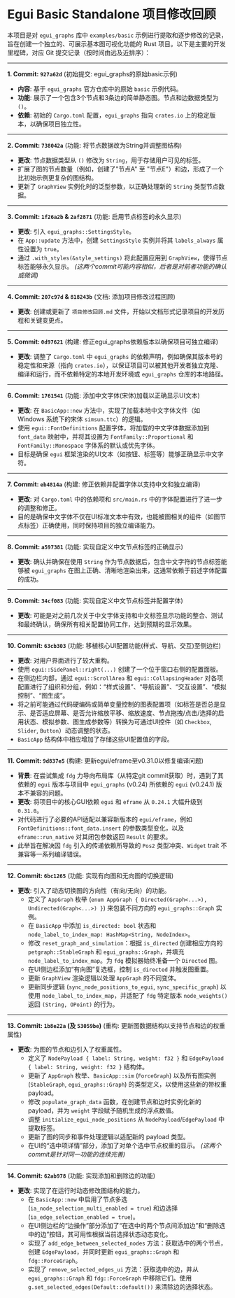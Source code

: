 # Egui Basic Standalone 项目修改回顾

本项目是对 `egui_graphs` 库中 `examples/basic` 示例进行提取和逐步修改的记录，旨在创建一个独立的、可展示基本图可视化功能的 Rust 项目。以下是主要的开发里程碑，对应 Git 提交记录（按时间由远及近排序）：

---

**1. Commit: `927a62d`** (初始提交: egui_graphs的原始basic示例)
*   **内容**: 基于 `egui_graphs` 官方仓库中的原始 `basic` 示例代码。
*   **功能**: 展示了一个包含3个节点和3条边的简单静态图。节点和边数据类型为 `()`。
*   **依赖**: 初始的 `Cargo.toml` 配置，`egui_graphs` 指向 `crates.io` 上的稳定版本，以确保项目独立性。

---

**2. Commit: `738042a`** (功能: 将节点数据改为String并调整图结构)
*   **更改**: 节点数据类型从 `()` 修改为 `String`，用于存储用户可见的标签。
*   扩展了图的节点数量（例如，创建了"节点A" 至 "节点E"）和边，形成了一个比初始示例更复杂的图结构。
*   更新了 `GraphView` 实例化时的泛型参数，以正确处理新的 `String` 类型节点数据。

---

**3. Commit: `1f26a2b` & `2af2871`** (功能: 启用节点标签的永久显示)
*   **更改**: 引入 `egui_graphs::SettingsStyle`。
*   在 `App::update` 方法中，创建 `SettingsStyle` 实例并将其 `labels_always` 属性设置为 `true`。
*   通过 `.with_styles(&style_settings)` 将此配置应用到 `GraphView`，使得节点标签能够永久显示。
    *(这两个commit可能内容相似，后者是对前者功能的确认或微调)*

---

**4. Commit: `207c97d` & `818243b`** (文档: 添加项目修改过程回顾)
*   **更改**: 创建或更新了 `项目修改回顾.md` 文件，开始以文档形式记录项目的开发历程和关键变更点。

---

**5. Commit: `0d97621`** (构建: 修正egui_graphs依赖版本以确保项目可独立编译)
*   **更改**: 调整了 `Cargo.toml` 中 `egui_graphs` 的依赖声明，例如确保其版本号的稳定性和来源（指向 `crates.io`），以保证项目可以被其他开发者独立克隆、编译和运行，而不依赖特定的本地开发环境或 `egui_graphs` 仓库的本地路径。

---

**6. Commit: `1761541`** (功能: 添加中文字体(宋体)加载以正确显示UI文本)
*   **更改**: 在 `BasicApp::new` 方法中，实现了加载本地中文字体文件（如 Windows 系统下的宋体 `simsun.ttc`）的逻辑。
*   使用 `egui::FontDefinitions` 配置字体，将加载的中文字体数据添加到 `font_data` 映射中，并将其设置为 `FontFamily::Proportional` 和 `FontFamily::Monospace` 字体系的默认或优先字体。
*   目标是确保 `egui` 框架渲染的UI文本（如按钮、标签等）能够正确显示中文字符。

---

**7. Commit: `eb4814a`** (构建: 修正依赖并配置字体以支持中文和独立编译)
*   **更改**: 对 `Cargo.toml` 中的依赖项和 `src/main.rs` 中的字体配置进行了进一步的调整和修正。
*   目的是确保中文字体不仅在UI标准文本中有效，也能被图相关的组件（如图节点标签）正确使用，同时保持项目的独立编译能力。

---

**8. Commit: `a597381`** (功能: 实现自定义中文节点标签的正确显示)
*   **更改**: 确认并确保在使用 `String` 作为节点数据后，包含中文字符的节点标签能够被 `egui_graphs` 在图上正确、清晰地渲染出来，这通常依赖于前述字体配置的成功。

---

**9. Commit: `34cf083`** (功能: 实现自定义中文节点标签并配置字体)
*   **更改**: 可能是对之前几次关于中文字体支持和中文标签显示功能的整合、测试和最终确认，确保所有相关配置协同工作，达到预期的显示效果。

---

**10. Commit: `63cb303`** (功能: 移植核心UI配置功能(样式、导航、交互)至侧边栏)
*   **更改**: 对用户界面进行了较大重构。
*   使用 `egui::SidePanel::right(...)` 创建了一个位于窗口右侧的配置面板。
*   在侧边栏内部，通过 `egui::ScrollArea` 和 `egui::CollapsingHeader` 对各项配置进行了组织和分组，例如：“样式设置”、“导航设置”、“交互设置”、“模拟控制”、“图生成”。
*   将之前可能通过代码硬编码或简单变量控制的图表配置项（如标签是否总是显示、是否适应屏幕、是否允许缩放平移、缩放速度、节点拖拽/点击/选择的启用状态、模拟参数、图生成参数等）转换为可通过UI控件（如 `Checkbox`, `Slider`, `Button`）动态调整的状态。
*   `BasicApp` 结构体中相应增加了存储这些UI配置值的字段。

---

**11. Commit: `9d837e5`** (构建: 更新egui/eframe至v0.31.0以修复编译问题)
*   **背景**: 在尝试集成 `fdg` 力导向布局库（从特定git commit获取）时，遇到了其依赖的 `egui` 版本与项目中 `egui_graphs` (v0.24) 所依赖的 `egui` (v0.24.1) 版本不兼容的问题。
*   **更改**: 将项目中的核心GUI依赖 `egui` 和 `eframe` 从 `0.24.1` 大幅升级到 `0.31.0`。
*   对代码进行了必要的API适配以兼容新版本的 `egui/eframe`，例如 `FontDefinitions::font_data.insert` 的参数类型变化，以及 `eframe::run_native` 对其闭包参数返回 `Result` 的要求。
*   此举旨在解决因 `fdg` 引入的传递依赖所导致的 `Pos2` 类型冲突、`Widget` trait 不兼容等一系列编译错误。

---

**12. Commit: `6bc1265`** (功能: 实现有向图和无向图的切换逻辑)
*   **更改**: 引入了动态切换图的方向性（有向/无向）的功能。
    *   定义了 `AppGraph` 枚举 (`enum AppGraph { Directed(Graph<...>), Undirected(Graph<...>) }`) 来包装不同方向的 `egui_graphs::Graph` 实例。
    *   在 `BasicApp` 中添加 `is_directed: bool` 状态和 `node_label_to_index_map: HashMap<String, NodeIndex>`。
    *   修改 `reset_graph_and_simulation`：根据 `is_directed` 创建相应方向的 `petgraph::StableGraph` 和 `egui_graphs::Graph`，并填充 `node_label_to_index_map`。为 `fdg` 模拟器始终准备一个 `Directed` 图。
    *   在UI侧边栏添加“有向图”复选框，控制 `is_directed` 并触发图重置。
    *   更新 `GraphView` 渲染逻辑以处理 `AppGraph` 的不同变体。
    *   更新同步逻辑 (`sync_node_positions_to_egui`, `sync_specific_graph`) 以使用 `node_label_to_index_map`，并适配了 `fdg` 特定版本 `node_weights()` 返回 `(String, OPoint)` 的行为。

---

**13. Commit: `1b8e22a` (及 `53059be`)** (重构: 更新图数据结构以支持节点和边的权重属性)
*   **更改**: 为图的节点和边引入了权重属性。
    *   定义了 `NodePayload { label: String, weight: f32 }` 和 `EdgePayload { label: String, weight: f32 }` 结构体。
    *   更新了 `AppGraph` 枚举、`BasicApp::sim` (`ForceGraph`) 以及所有图实例 (`StableGraph`, `egui_graphs::Graph`) 的类型定义，以使用这些新的带权重 payload。
    *   修改 `populate_graph_data` 函数，在创建节点和边时实例化新的 payload，并为 `weight` 字段赋予随机生成的浮点数值。
    *   调整 `initialize_egui_node_positions` 从 `NodePayload`/`EdgePayload` 中提取标签。
    *   更新了图的同步和事件处理逻辑以适配新的 payload 类型。
    *   在UI的“选中项详情”部分，添加了对单个选中节点权重的显示。
    *(这两个commit是针对同一功能的连续完善)*

---

**14. Commit: `62ab978`** (功能: 实现添加和删除边的功能)
*   **更改**: 实现了在运行时动态修改图结构的能力。
    *   在 `BasicApp::new` 中启用了节点多选 (`ia_node_selection_multi_enabled = true`) 和边选择 (`ia_edge_selection_enabled = true`)。
    *   在UI侧边栏的“边操作”部分添加了“在选中的两个节点间添加边”和“删除选中的边”按钮，其可用性根据当前选择状态动态变化。
    *   实现了 `add_edge_between_selected_nodes` 方法：获取选中的两个节点，创建 `EdgePayload`，并同时更新 `egui_graphs::Graph` 和 `fdg::ForceGraph`。
    *   实现了 `remove_selected_edges_ui` 方法：获取选中的边，并从 `egui_graphs::Graph` 和 `fdg::ForceGraph` 中移除它们。使用 `g.set_selected_edges(Default::default())` 来清除边的选择状态。